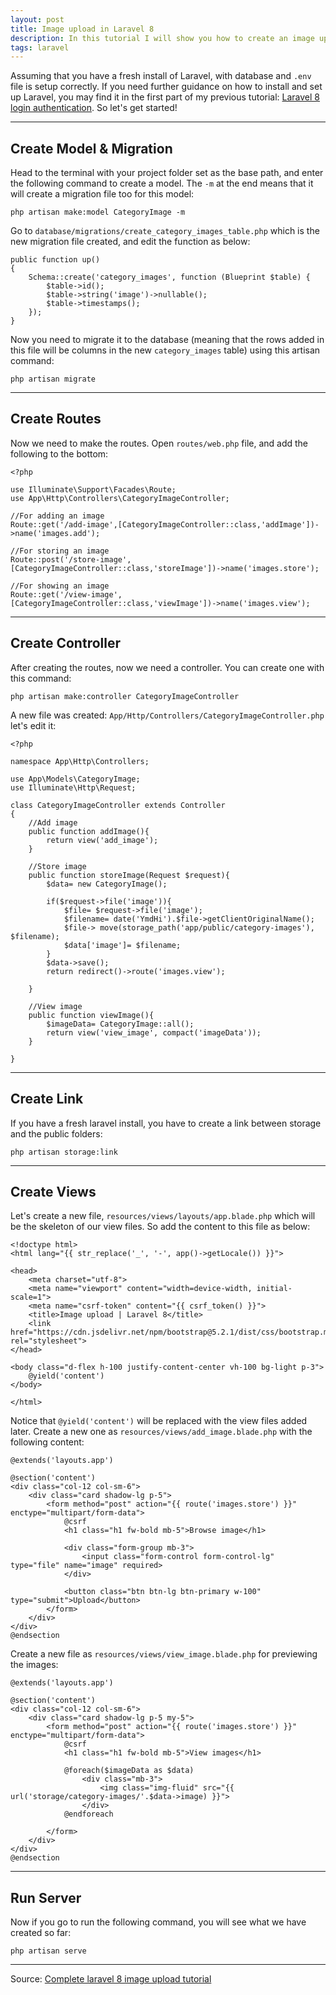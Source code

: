 ```yaml
---
layout: post
title: Image upload in Laravel 8
description: In this tutorial I will show you how to create an image uploader form with using Laravel 8. The uploaded images will be saved in the storage directory, and called back in the view.
tags: laravel
---
```


Assuming that you have a fresh install of Laravel, with database and `.env` file is setup correctly. If you need further guidance on how to install and set up Laravel, you may find it in the first part of my previous tutorial: [Laravel 8 login authentication](craftdocs://open?blockId=AA5FC604-DEA4-4D9F-9597-83E54D86A68D&spaceId=34d81fee-a2e7-021c-d5fc-2e46d6c760cb). So let's get started!

---

## Create Model & Migration

Head to the terminal with your project folder set as the base path, and enter the following command to create a model. The `-m` at the end means that it will create a migration file too for this model:

```shell
php artisan make:model CategoryImage -m
```

Go to `database/migrations/create_category_images_table.php` which is the new migration file created, and edit the function as below:

```shell
public function up()
{
	Schema::create('category_images', function (Blueprint $table) {
		$table->id();
		$table->string('image')->nullable();
		$table->timestamps();
	});
}
```

Now you need to migrate it to the database (meaning that the rows added in this file will be columns in the new `category_images` table) using this artisan command:

```shell
php artisan migrate
```

---

## Create Routes

Now we need to make the routes. Open `routes/web.php` file, and add the following to the bottom:

```shell
<?php

use Illuminate\Support\Facades\Route;
use App\Http\Controllers\CategoryImageController;

//For adding an image
Route::get('/add-image',[CategoryImageController::class,'addImage'])->name('images.add');

//For storing an image
Route::post('/store-image',[CategoryImageController::class,'storeImage'])->name('images.store');

//For showing an image
Route::get('/view-image',[CategoryImageController::class,'viewImage'])->name('images.view');
```

---

## Create Controller

After creating the routes, now we need a controller. You can create one with this command:

```shell
php artisan make:controller CategoryImageController
```

A new file was created: `App/Http/Controllers/CategoryImageController.php` let's edit it:

```shell
<?php

namespace App\Http\Controllers;

use App\Models\CategoryImage;
use Illuminate\Http\Request;

class CategoryImageController extends Controller
{
    //Add image
    public function addImage(){
        return view('add_image');
    }

    //Store image
    public function storeImage(Request $request){
        $data= new CategoryImage();

        if($request->file('image')){
            $file= $request->file('image');
            $filename= date('YmdHi').$file->getClientOriginalName();
            $file-> move(storage_path('app/public/category-images'), $filename);
            $data['image']= $filename;
        }
        $data->save();
        return redirect()->route('images.view');
       
    }

	//View image
    public function viewImage(){
        $imageData= CategoryImage::all();
        return view('view_image', compact('imageData'));
    }
    
}
```

---

## Create Link

If you have a fresh laravel install, you have to create a link between storage and the public folders:

```shell
php artisan storage:link
```

---

## Create Views

Let's create a new file, `resources/views/layouts/app.blade.php`  which will be the skeleton of our view files. So add the content to this file as below:

```shell
<!doctype html>
<html lang="{{ str_replace('_', '-', app()->getLocale()) }}">

<head>
    <meta charset="utf-8">
    <meta name="viewport" content="width=device-width, initial-scale=1">
    <meta name="csrf-token" content="{{ csrf_token() }}">
    <title>Image upload | Laravel 8</title>
    <link href="https://cdn.jsdelivr.net/npm/bootstrap@5.2.1/dist/css/bootstrap.min.css" rel="stylesheet">
</head>

<body class="d-flex h-100 justify-content-center vh-100 bg-light p-3">
    @yield('content')
</body>

</html>
```

Notice that `@yield('content')` will be replaced with the view files added later. Create a new one as `resources/views/add_image.blade.php` with the following content:

```shell
@extends('layouts.app')

@section('content')
<div class="col-12 col-sm-6">
    <div class="card shadow-lg p-5">
        <form method="post" action="{{ route('images.store') }}" enctype="multipart/form-data">
            @csrf
            <h1 class="h1 fw-bold mb-5">Browse image</h1>

            <div class="form-group mb-3">
                <input class="form-control form-control-lg" type="file" name="image" required>
            </div>

            <button class="btn btn-lg btn-primary w-100" type="submit">Upload</button>
        </form>
    </div>
</div>
@endsection
```

Create a new file as `resources/views/view_image.blade.php` for previewing the images:

```shell
@extends('layouts.app')

@section('content')
<div class="col-12 col-sm-6">
    <div class="card shadow-lg p-5 my-5">
        <form method="post" action="{{ route('images.store') }}" enctype="multipart/form-data">
            @csrf
            <h1 class="h1 fw-bold mb-5">View images</h1>

            @foreach($imageData as $data)
                <div class="mb-3">
                    <img class="img-fluid" src="{{ url('storage/category-images/'.$data->image) }}">
                </div>
            @endforeach

        </form>
    </div>
</div>
@endsection
```

---

## Run Server

Now if you go to run the following command, you will see what we have created so far:

```shell
php artisan serve
```

---

Source: [Complete laravel 8 image upload tutorial](https://codesource.io/complete-laravel-8-image-upload-tutorial-with-example/)

